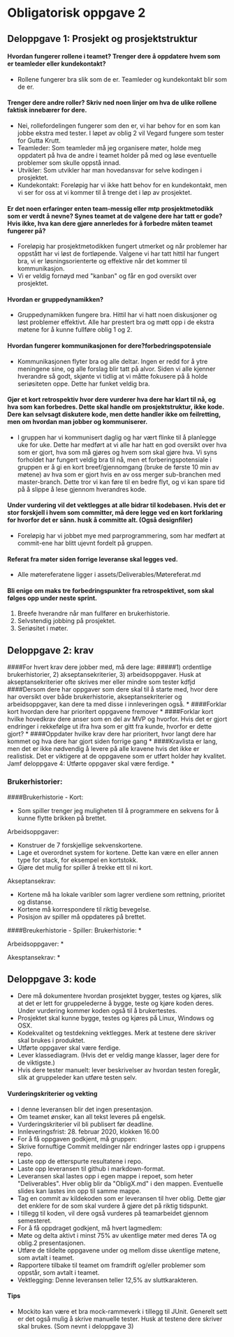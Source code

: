 # Obligatorisk oppgave 2
## Deloppgave 1: Prosjekt og prosjektstruktur

#### Hvordan fungerer rollene i teamet? Trenger dere å oppdatere hvem som er teamleder eller kundekontakt?
*   Rollene fungerer bra slik som de er. Teamleder og kundekontakt blir som de er. 
 
#### Trenger dere andre roller? Skriv ned noen linjer om hva de ulike rollene faktisk innebærer for dere.
*   Nei, rollefordelingen fungerer som den er, vi har behov for en som kan jobbe ekstra med tester. I løpet av oblig 2 vil Vegard fungere som tester for Gutta Krutt.
*   Teamleder: Som teamleder må jeg organisere møter, holde meg oppdatert på hva de andre i teamet holder på med og løse eventuelle problemer som skulle oppstå innad.
*   Utvikler: Som utvikler har man hovedansvar for selve kodingen i prosjektet. 
*   Kundekontakt: Foreløpig har vi ikke hatt behov for en kundekontakt, men vi ser for oss at vi kommer til å trenge det i løp av prosjektet. 
 
#### Er det noen erfaringer enten team-messig eller mtp prosjektmetodikk som er verdt å nevne? Synes teamet at de valgene dere har tatt er gode? Hvis ikke, hva kan dere gjøre annerledes for å forbedre måten teamet fungerer på?
*   Foreløpig har prosjektmetodikken fungert utmerket og når problemer har oppstått har vi løst de fortløpende.
Valgene vi har tatt hittil har fungert bra, vi er løsningsorienterte og effektive når det kommer til kommunikasjon. 
*   Vi er veldig fornøyd med "kanban" og får en god oversikt over prosjektet. 
 
#### Hvordan er gruppedynamikken?
*   Gruppedynamikken fungere bra. Hittil har vi hatt noen diskusjoner og løst problemer effektivt. Alle har prestert bra og møtt opp i de ekstra møtene for å kunne fullføre oblig 1 og 2.
 
#### Hvordan fungerer kommunikasjonen for dere?forbedringspotensiale
*   Kommunikasjonen flyter bra og alle deltar. Ingen er redd for å ytre meningene sine, og alle forslag blir tatt på alvor. Siden vi alle kjenner hverandre så godt, skjønte vi tidlig at vi måtte fokusere på å holde seriøsiteten oppe. Dette har funket veldig bra.
 
#### Gjør et kort retrospektiv hvor dere vurderer hva dere har klart til nå, og hva som kan forbedres. Dette skal handle om prosjektstruktur, ikke kode. Dere kan selvsagt diskutere kode, men dette handler ikke om feilretting, men om hvordan man jobber og kommuniserer.
*   I gruppen har vi kommunisert daglig og har vært flinke til å planlegge uke for uke. Dette har medført at vi alle har hatt en god oversikt over hva som er gjort, hva som må gjøres og hvem som skal gjøre hva. Vi syns forholdet har fungert veldig bra til nå, men et forberingspotensiale i gruppen er å gi en kort breef/gjennomgang (bruke de første 10 min av møtene) av hva som er gjort hvis en av oss merger sub-branchen med master-branch. Dette tror vi kan føre til en bedre flyt, og vi kan spare tid på å slippe å lese gjennom hverandres kode.  
 
#### Under vurdering vil det vektlegges at alle bidrar til kodebasen. Hvis det er stor forskjell i hvem som committer, må dere legge ved en kort forklaring for hvorfor det er sånn. husk å committe alt. (Også designfiler)
*   Foreløpig har vi jobbet mye med parprogrammering, som har medført at commit-ene har blitt ujevnt fordelt på gruppen.
 
#### Referat fra møter siden forrige leveranse skal legges ved.
*   Alle møtereferatene ligger i assets/Deliverables/Møtereferat.md
 
#### Bli enige om maks tre forbedringspunkter fra retrospektivet, som skal følges opp under neste sprint.
1. Breefe hverandre når man fullfører en brukerhistorie.
2. Selvstendig jobbing på prosjektet.
3. Seriøsitet i møter.

## Deloppgave 2: krav
####For hvert krav dere jobber med, må dere lage: 
#####1) ordentlige brukerhistorier, 2) akseptansekriterier, 3) arbeidsoppgaver. Husk at akseptansekriterier ofte skrives mer eller mindre som tester
 kdfjd
####Dersom dere har oppgaver som dere skal til å starte med, hvor dere har oversikt over både brukerhistorie, akseptansekriterier og arbeidsoppgaver, kan dere ta med disse i innleveringen også.
*
####Forklar kort hvordan dere har prioritert oppgavene fremover
*
####Forklar kort hvilke hovedkrav dere anser som en del av MVP og hvorfor. Hvis det er gjort endringer i rekkefølge ut ifra hva som er gitt fra kunde, hvorfor er dette gjort?
* 
####Oppdater hvilke krav dere har prioritert, hvor langt dere har kommet og hva dere har gjort siden forrige gang
*
####Kravlista er lang, men det er ikke nødvendig å levere på alle kravene hvis det ikke er realistisk. Det er viktigere at de oppgavene som er utført holder høy kvalitet. Jamf deloppgave 4: Utførte oppgaver skal være ferdige.
*


### Brukerhistorier:

####Brukerhistorie - Kort:

*   Som spiller trenger jeg muligheten til å programmere en sekvens for å kunne flytte brikken på brettet.

Arbeidsoppgaver:
*   Konstruer de 7 forskjellige sekvenskortene. 
*   Lage et overordnet system for kortene. Dette kan være en eller annen type for stack, for eksempel en kortstokk.
*   Gjøre det mulig for spiller å trekke ett til ni kort. 

Akseptansekrav:
*   Kortene må ha lokale varibler som lagrer verdiene som rettning, prioritet og distanse.
*   Kortene må korrespondere til riktig bevegelse.
*   Posisjon av spiller må oppdateres på brettet.  

####Breukerhistorie - Spiller:
Brukerhistorie:
*

Arbeidsoppgaver:
*

Akesptansekrav:
*

## Deloppgave 3: kode
*   Dere må dokumentere hvordan prosjektet bygger, testes og kjøres, slik at det er lett for gruppelederne å bygge, teste og kjøre koden deres. Under vurdering kommer koden også til å brukertestes.
*   Prosjektet skal kunne bygge, testes og kjøres på Linux, Windows og OSX.
*   Kodekvalitet og testdekning vektlegges. Merk at testene dere skriver skal brukes i produktet.
*   Utførte oppgaver skal være ferdige.
*   Lever klassediagram. (Hvis det er veldig mange klasser, lager dere for de viktigste.)
*   Hvis dere tester manuelt: lever beskrivelser av hvordan testen foregår, slik at gruppeleder kan utføre testen selv.

#### Vurderingskriterier og vekting
*   I denne leveransen blir det ingen presentasjon.
*   Om teamet ønsker, kan all tekst leveres på engelsk.
*   Vurderingskriterier vil bli publisert før deadline.
*   Innleveringsfrist: 28. februar 2020, klokken 16.00
*   For å få oppgaven godkjent, må gruppen:
*   Skrive fornuftige Commit meldinger når endringer lastes opp i gruppens repo.
*   Laste opp de etterspurte resultatene i repo.
*   Laste opp leveransen til github i markdown-format.
*   Leveransen skal lastes opp i egen mappe i repoet, som heter "Deliverables". Hver oblig blir da "ObligX.md" i den mappen. Eventuelle slides kan lastes inn opp til samme mappe.
*   Tag en commit av kildekoden som er leveransen til hver oblig. Dette gjør det enklere for de som skal vurdere å gjøre det på riktig tidspunkt.
*   I tillegg til koden, vil dere også vurderes på teamarbeidet gjennom semesteret.
*   For å få oppdraget godkjent, må hvert lagmedlem:
*   Møte og delta aktivt i minst 75% av ukentlige møter med deres TA og oblig.2 presentasjonen.
*   Utføre de tildelte oppgavene under og mellom disse ukentlige møtene, som avtalt i teamet.
*   Rapportere tilbake til teamet om framdrift og/eller problemer som oppstår, som avtalt i teamet.
*   Vektlegging: Denne leveransen teller 12,5% av sluttkarakteren.
#### Tips
*   Mockito kan være et bra mock-rammeverk i tillegg til JUnit. Generelt sett er det også mulig å skrive manuelle tester. Husk at testene dere skriver skal brukes. (Som nevnt i deloppgave 3)

